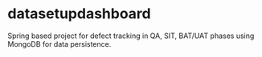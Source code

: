# datasetupdashboard
Spring based project for defect tracking in QA, SIT, BAT/UAT phases using MongoDB for data persistence.
